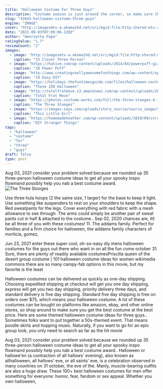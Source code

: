 ```yaml
---
title: "Halloween Costume For Three Guys"
description: "Costume season is just around the corner, so make sure that you have a costume that helps you express yourself! we have a huge selection of outfits to help you get ready for halloween, cosplay events, and any other costume"
slug: "43643-halloween-costume-three-guys"
engine: "IMAGE"
cover: "http://imagesmtv-a.akamaihd.net/uri/mgid:file:http:shared:mtv.com/news/wp-content/uploads/2015/10/Taylor-1445286992.png?quality=.8&height=394.7368421052631&width=800"
date: "2021-09-03T07:09:06.220Z"
author: "Henrietta Pope"
ratingValue: "1.7"
reviewCount: "2"
images:
  - image: "http://imagesmtv-a.akamaihd.net/uri/mgid:file:http:shared:mtv.com/news/wp-content/uploads/2015/10/Taylor-1445286992.png?quality=.8&height=394.7368421052631&width=800"
    caption: "33 Clever Three-Person"
  - image: "https://hative.com/wp-content/uploads/2014/04/powerpuff-girls-costumes/7-paper-mache-homemade-costumes.jpg"
    caption: "10 Power Puff"
  - image: "http://www.creatingreallyawesomefunthings.com/wp-content/uploads/2014/11/Tourist.jpg"
    caption: "19 Easy DIY"
  - image: "https://holidays.thefuntimesguide.com/files/halloween-costumes-for-groups-of-4.jpg"
    caption: "These 250 Halloween"
  - image: "http://totalfratmove.s3.amazonaws.com/wp-content/uploads/2012/10/9c4385ba22a0fc9510b440419fd33f9d1507868534.jpeg"
    caption: "Total Frat Move"
  - image: "https://photos.costume-works.com/full/the-three-stooges-4.jpg"
    caption: "The Three Stooges"
  - image: "https://images.says.com/uploads/story_source/source_image/573669/8cbc.jpg"
    caption: "This Little Girl"
  - image: "https://homemadeheather.com/wp-content/uploads/2019/09/stranger-things-demodog-costume-diy-1-1-scaled.jpg"
    caption: "DIY Stranger Things"
tags:
  - "halloween"
  - "costume"
  - "for"
  - "three"
  - "guys"
draft: false
type: post
---
```


Aug 03, 2021 consider your problem solved because we rounded up 35 three-person halloween costume ideas to get all your spooky inspo flowinand possibly help you nab a best costume award.
![The Three Stooges](https://photos.costume-works.com/full/the-three-stooges-4.jpg "The Three Stooges")

Use three hula hoops (2 the same size, 1 larger) for the base to keep it light. Use something like suspenders to rest on your shoulders to keep the shape. Red sweatpants for the legs. Cover everything with red fabric with a mesh allowance to see through. The arms could simply be another pair of sweat pants cut in half &amp; attached to the costume.. Sep 02, 2020 chances are, itll be all three of you with these costumes! 11. The addams family. Perfect for families and a firm choice for halloween, the addams family characters of morticia, gomez,
<!--inArticleAds-->

<!--galleryOne-->

Jun 23, 2021 enter these super cool, oh-so-easy diy mens halloween costumes for the guys out there who want in on all the fun come october 31. Sure, there are plenty of readily available costumesPriscilla queen of the desert group costume | 101 halloween costume ideas for women wikimedia commons there are so many campy-fab options in this movie, but my favorite is the least
<!--inArticleAds-->

<!--galleryTwo-->

Halloween costumes can be delivered as quickly as one-day shipping. Choosing expedited shipping at checkout will get you one day shipping, express will get you two day shipping, priority delivery three days, and standard delivery is five day shipping. Standard five day shipping is free on orders over $75, which means your halloween costume. A lot of these costumes can be bought on platforms like amazon, ebay, and other online stores, so shop around to make sure you get the best costume at the best price. Here are some themed halloween costume ideas for three guys.. Sometimes folks want to put together a 50s-themed event. That means poodle skirts and hopping music. Naturally, if you want to go for an epic group look, you only need to search as far as the hit movie
<!--galleryThree-->

Aug 03, 2021 consider your problem solved because we rounded up 35 three-person halloween costume ideas to get all your spooky inspo flowinand possibly help you nab a best costume award.. Halloween or hallowe'en (a contraction of all hallows' evening), also known as allhalloween, all hallows' eve, or all saints' eve, is a celebration observed in many countries on 31 october, the eve of the. Manly, muscle-bearing outfits are also a huge draw. These 100+ best halloween costumes for men offer something for everyone: humor, fear, fandom or sex appeal. Whether you own halloween,